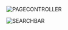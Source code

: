 ![PAGECONTROLLER](https://media.giphy.com/media/1RFZG6dad32XnWXUc1/giphy.gif)

![SEARCHBAR](https://media.giphy.com/media/9g2ER6Ziz5E6dZ5G1e/giphy.gif)


